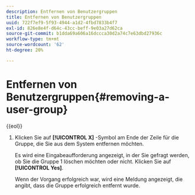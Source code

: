 ```yaml
---
description: Entfernen von Benutzergruppen
title: Entfernen von Benutzergruppen
uuid: 722f7ef9-5f93-4944-a1d2-4fbd7833b4f7
exl-id: 826e8e4f-d64c-43cc-beff-9e03a27d62ca
source-git-commit: b1dda69a606a16dccca30d2a74c7e63dbd27936c
workflow-type: tm+mt
source-wordcount: '62'
ht-degree: 20%

---
```


# Entfernen von Benutzergruppen{#removing-a-user-group}

{{eol}}

1. Klicken Sie auf **[!UICONTROL X]** -Symbol am Ende der Zeile für die Gruppe, die Sie aus dem System entfernen möchten.

   Es wird eine Eingabeaufforderung angezeigt, in der Sie gefragt werden, ob Sie die Gruppe 1 löschen möchten oder nicht. Klicken Sie auf **[!UICONTROL Yes]**.

   Wenn der Vorgang erfolgreich war, wird eine Meldung angezeigt, die angibt, dass die Gruppe erfolgreich entfernt wurde.
